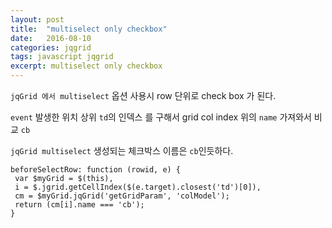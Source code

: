 ```yaml
---
layout: post
title:  "multiselect only checkbox"
date:   2016-08-10
categories: jqgrid
tags: javascript jqgrid
excerpt: multiselect only checkbox
---
```


`jqGrid 에서 multiselect` 옵션 사용시 row 단위로 check box 가 된다.


`event` 발생한 위치 상위 `td`의 인덱스 를 구해서
grid col index 위의 `name` 가져와서 비교 `cb`

`jqGrid multiselect` 생성되는 체크박스 이름은 `cb`인듯하다.

```
beforeSelectRow: function (rowid, e) {
 var $myGrid = $(this),
 i = $.jgrid.getCellIndex($(e.target).closest('td')[0]),
 cm = $myGrid.jqGrid('getGridParam', 'colModel');
 return (cm[i].name === 'cb');
}
```
